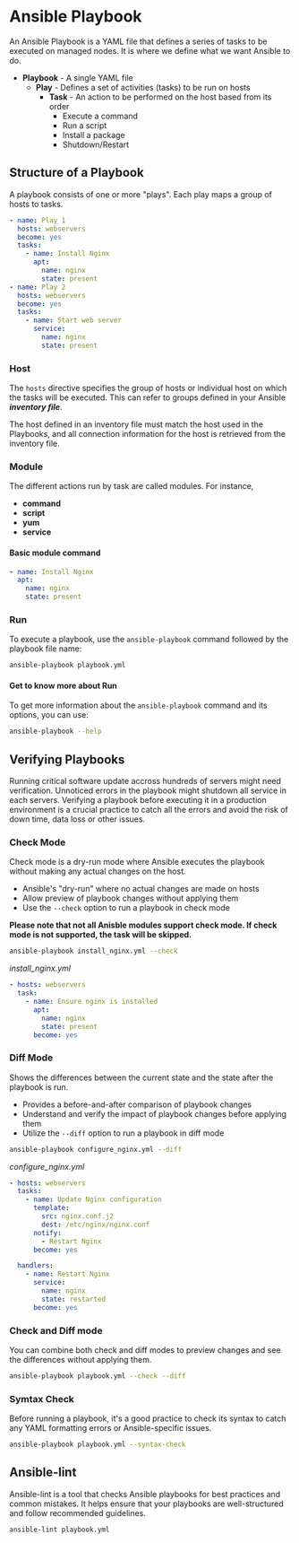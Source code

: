 # Ansible Playbook
An Ansible Playbook is a YAML file that defines a series of tasks to be executed on managed nodes. It is where we define what we want Ansible to do.

- **Playbook** - A single YAML file
  - **Play** - Defines a set of activities (tasks) to be run on hosts
    - **Task** - An action to be performed on the host based from its order
      - Execute a command
      - Run a script
      - Install a package
      - Shutdown/Restart 

## Structure of a Playbook
A playbook consists of one or more "plays". Each play maps a group of hosts to tasks.
```yaml
- name: Play 1
  hosts: webservers
  become: yes
  tasks:
    - name: Install Nginx
      apt:
        name: nginx
        state: present
- name: Play 2
  hosts: webservers
  become: yes
  tasks:
    - name: Start web server
      service:
        name: nginx
        state: present
```

### Host
The `hosts` directive specifies the group of hosts or individual host on which the tasks will be executed. This can refer to groups defined in your Ansible ***inventory file***.

The host defined in an inventory file must match the host used in the Playbooks, and all connection information for the host is retrieved from the inventory file.

### Module
The different actions run by task are called modules. For instance, 

- **command**
- **script**
- **yum**
- **service**

#### Basic module command
```yaml
- name: Install Nginx
  apt:
    name: nginx
    state: present
```

### Run
To execute a playbook, use the `ansible-playbook` command followed by the playbook file name:
```bash
ansible-playbook playbook.yml
```
#### Get to know more about Run
To get more information about the `ansible-playbook` command and its options, you can use:
```bash
ansible-playbook --help
```

## Verifying Playbooks
Running critical software update accross hundreds of servers might need verification. Unnoticed errors in the playbook might shutdown all service in each servers. Verifying a playbook before executing it in a production environment is a crucial practice to catch all the errors and avoid the risk of down time, data loss or other issues.

### Check Mode
Check mode is a dry-run mode where Ansible executes the playbook without making any actual changes on the host.

- Ansible's "dry-run" where no actual changes are made on hosts
- Allow preview of playbook changes without applying them
- Use the `--check` option to run a playbook in check mode

**Please note that not all Anisble modules support check mode. If check mode is not supported, the task will be skipped.**

```bash
ansible-playbook install_nginx.yml --check
```

*install_nginx.yml*
```yaml
- hosts: webservers
  task:
    - name: Ensure nginx is installed
      apt:
        name: nginx
        state: present
      become: yes
```
### Diff Mode
Shows the differences between the current state and the state after the playbook is run. 

- Provides a before-and-after comparison of playbook changes
- Understand and verify the impact of playbook changes before applying them
- Utilize the `--diff` option to run a playbook in diff mode

```bash
ansible-playbook configure_nginx.yml --diff
```

*configure_nginx.yml*
```yaml
- hosts: webservers
  tasks:
    - name: Update Nginx configuration
      template:
        src: nginx.conf.j2
        dest: /etc/nginx/nginx.conf
      notify:
        - Restart Nginx
      become: yes

  handlers:
    - name: Restart Nginx
      service:
        name: nginx
        state: restarted
      become: yes
```
### Check and Diff mode
You can combine both check and diff modes to preview changes and see the differences without applying them.
```bash
ansible-playbook playbook.yml --check --diff
```

### Symtax Check
Before running a playbook, it's a good practice to check its syntax to catch any YAML formatting errors or Ansible-specific issues.
```bash
ansible-playbook playbook.yml --syntax-check
```

## Ansible-lint
Ansible-lint is a tool that checks Ansible playbooks for best practices and common mistakes. It helps ensure that your playbooks are well-structured and follow recommended guidelines.
```bash
ansible-lint playbook.yml
```
